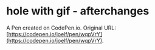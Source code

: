 # hole with gif - afterchanges

A Pen created on CodePen.io. Original URL: [https://codepen.io/joelf/pen/wqpVrY](https://codepen.io/joelf/pen/wqpVrY).


